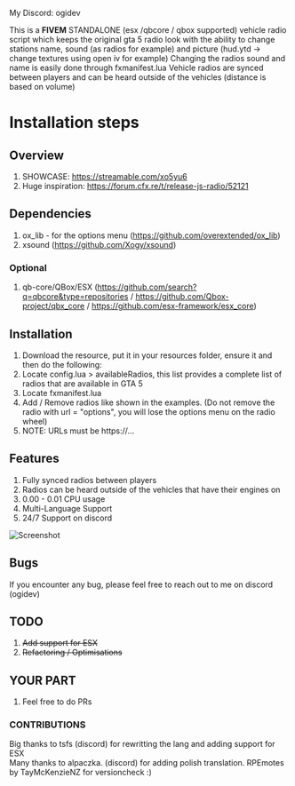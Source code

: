 
My Discord: ogidev

<p>
    This is a <b>FIVEM</b> STANDALONE (esx /qbcore / qbox supported) vehicle radio script which keeps the original gta 5 radio look with the ability to change stations name, sound (as radios for example) and picture (hud.ytd -> change textures using open iv for example)
    Changing the radios sound and name is easily done through fxmanifest.lua
    Vehicle radios are synced between players and can be heard outside of the vehicles (distance is based on volume)
</p>

# Installation steps

## Overview

1. SHOWCASE: https://streamable.com/xo5yu6
2. Huge inspiration: https://forum.cfx.re/t/release-js-radio/52121

## Dependencies

1. ox_lib - for the options menu (https://github.com/overextended/ox_lib)
2. xsound (https://github.com/Xogy/xsound)

### Optional

1. qb-core/QBox/ESX (https://github.com/search?q=qbcore&type=repositories / https://github.com/Qbox-project/qbx_core / https://github.com/esx-framework/esx_core)

## Installation

1. Download the resource, put it in your resources folder, ensure it and then do the following:
2. Locate config.lua > availableRadios, this list provides a complete list of radios that are available in GTA 5
3. Locate fxmanifest.lua
4. Add / Remove radios like shown in the examples. (Do not remove the radio with url = "options", you will lose the options menu on the radio wheel)
5. NOTE: URLs must be https://...

## Features

1. Fully synced radios between players
2. Radios can be heard outside of the vehicles that have their engines on
3. 0.00 - 0.01 CPU usage
4. Multi-Language Support
5. 24/7 Support on discord

![Screenshot](https://cdn.discordapp.com/attachments/1173699009806860308/1173699010482151454/image.png?ex=6564e762&is=65527262&hm=3581b96296c25881a8c668c6c528f5f5ffe977d2aca730bfc762661a4546fea7&)

## Bugs

If you encounter any bug, please feel free to reach out to me on discord (ogidev)

## TODO

1. ~~Add support for ESX~~
2. ~~Refactoring / Optimisations~~

## YOUR PART

1. Feel free to do PRs
### CONTRIBUTIONS

Big thanks to tsfs (discord) for rewritting the lang and adding support for ESX <br>
Many thanks to alpaczka. (discord) for adding polish translation.
RPEmotes by TayMcKenzieNZ for versioncheck :)